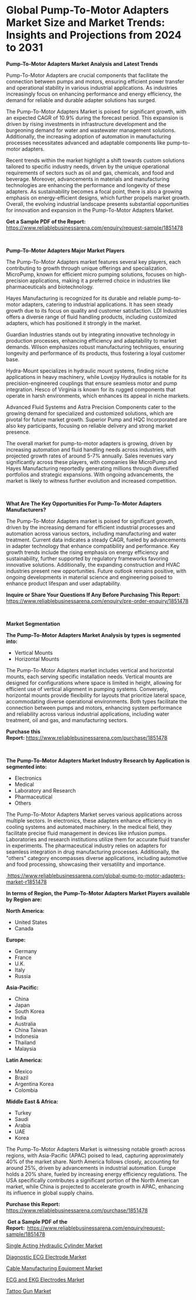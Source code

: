 <p><h1>Global Pump-To-Motor Adapters Market Size and Market Trends: Insights and Projections from 2024 to 2031</h1></p><p><strong>Pump-To-Motor Adapters Market Analysis and Latest Trends</strong></p>
<p><p>Pump-To-Motor Adapters are crucial components that facilitate the connection between pumps and motors, ensuring efficient power transfer and operational stability in various industrial applications. As industries increasingly focus on enhancing performance and energy efficiency, the demand for reliable and durable adapter solutions has surged. </p><p>The Pump-To-Motor Adapters Market is poised for significant growth, with an expected CAGR of 10.9% during the forecast period. This expansion is driven by rising investments in infrastructure development and the burgeoning demand for water and wastewater management solutions. Additionally, the increasing adoption of automation in manufacturing processes necessitates advanced and adaptable components like pump-to-motor adapters.</p><p>Recent trends within the market highlight a shift towards custom solutions tailored to specific industry needs, driven by the unique operational requirements of sectors such as oil and gas, chemicals, and food and beverage. Moreover, advancements in materials and manufacturing technologies are enhancing the performance and longevity of these adapters. As sustainability becomes a focal point, there is also a growing emphasis on energy-efficient designs, which further propels market growth. Overall, the evolving industrial landscape presents substantial opportunities for innovation and expansion in the Pump-To-Motor Adapters Market.</p></p>
<p><strong>Get a Sample PDF of the Report:&nbsp;</strong> <a href="https://www.reliablebusinessarena.com/enquiry/request-sample/1851478?utm_campaign=1556&utm_medium=2&utm_source=Github&utm_content=ia&utm_term=19102024&utm_id=pump-to-motor-adapters">https://www.reliablebusinessarena.com/enquiry/request-sample/1851478</a></p>
<p>&nbsp;</p>
<p><strong>Pump-To-Motor Adapters Major Market Players</strong></p>
<p><p>The Pump-To-Motor Adapters market features several key players, each contributing to growth through unique offerings and specialization. MicroPump, known for efficient micro pumping solutions, focuses on high-precision applications, making it a preferred choice in industries like pharmaceuticals and biotechnology.</p><p>Hayes Manufacturing is recognized for its durable and reliable pump-to-motor adapters, catering to industrial applications. It has seen steady growth due to its focus on quality and customer satisfaction. LDI Industries offers a diverse range of fluid handling products, including customized adapters, which has positioned it strongly in the market.</p><p>Guardian Industries stands out by integrating innovative technology in production processes, enhancing efficiency and adaptability to market demands. Wilson emphasizes robust manufacturing techniques, ensuring longevity and performance of its products, thus fostering a loyal customer base.</p><p>Hydra-Mount specializes in hydraulic mount systems, finding niche applications in heavy machinery, while Lovejoy Hydraulics is notable for its precision-engineered couplings that ensure seamless motor and pump integration. Hesco of Virginia is known for its rugged components that operate in harsh environments, which enhances its appeal in niche markets.</p><p>Advanced Fluid Systems and Astra Precision Components cater to the growing demand for specialized and customized solutions, which are pivotal for future market growth. Superior Pump and HQC Incorporated are also key participants, focusing on reliable delivery and strong market presence.</p><p>The overall market for pump-to-motor adapters is growing, driven by increasing automation and fluid handling needs across industries, with projected growth rates of around 5-7% annually. Sales revenues vary significantly across these players, with companies like MicroPump and Hayes Manufacturing reportedly generating millions through diversified portfolios and strategic expansions. With ongoing advancements, the market is likely to witness further evolution and increased competition.</p></p>
<p>&nbsp;</p>
<p><strong>What Are The Key Opportunities For Pump-To-Motor Adapters Manufacturers?</strong></p>
<p><p>The Pump-To-Motor Adapters market is poised for significant growth, driven by the increasing demand for efficient industrial processes and automation across various sectors, including manufacturing and water treatment. Current data indicates a steady CAGR, fueled by advancements in adapter technology that enhance compatibility and performance. Key growth trends include the rising emphasis on energy efficiency and sustainability, further supported by regulatory frameworks favoring innovative solutions. Additionally, the expanding construction and HVAC industries present new opportunities. Future outlook remains positive, with ongoing developments in material science and engineering poised to enhance product lifespan and user adaptability.</p></p>
<p><strong>Inquire or Share Your Questions If Any Before Purchasing This Report:</strong> <a href="https://www.reliablebusinessarena.com/enquiry/pre-order-enquiry/1851478?utm_campaign=1556&utm_medium=2&utm_source=Github&utm_content=ia&utm_term=19102024&utm_id=pump-to-motor-adapters">https://www.reliablebusinessarena.com/enquiry/pre-order-enquiry/1851478</a></p>
<p>&nbsp;</p>
<p><strong>Market Segmentation</strong></p>
<p><strong>The Pump-To-Motor Adapters Market Analysis by types is segmented into:</strong></p>
<p><ul><li>Vertical Mounts</li><li>Horizontal Mounts</li></ul></p>
<p><p>The Pump-To-Motor Adapters market includes vertical and horizontal mounts, each serving specific installation needs. Vertical mounts are designed for configurations where space is limited in height, allowing for efficient use of vertical alignment in pumping systems. Conversely, horizontal mounts provide flexibility for layouts that prioritize lateral space, accommodating diverse operational environments. Both types facilitate the connection between pumps and motors, enhancing system performance and reliability across various industrial applications, including water treatment, oil and gas, and manufacturing sectors.</p></p>
<p><strong>Purchase this Report:&nbsp;</strong><a href="https://www.reliablebusinessarena.com/purchase/1851478?utm_campaign=1556&utm_medium=2&utm_source=Github&utm_content=ia&utm_term=19102024&utm_id=pump-to-motor-adapters">https://www.reliablebusinessarena.com/purchase/1851478</a></p>
<p>&nbsp;</p>
<p><strong>The Pump-To-Motor Adapters Market Industry Research by Application is segmented into:</strong></p>
<p><ul><li>Electronics</li><li>Medical</li><li>Laboratory and Research</li><li>Pharmaceutical</li><li>Others</li></ul></p>
<p><p>The Pump-To-Motor Adapters Market serves various applications across multiple sectors. In electronics, these adapters enhance efficiency in cooling systems and automated machinery. In the medical field, they facilitate precise fluid management in devices like infusion pumps. Laboratories and research institutions utilize them for accurate fluid transfer in experiments. The pharmaceutical industry relies on adapters for seamless integration in drug manufacturing processes. Additionally, the "others" category encompasses diverse applications, including automotive and food processing, showcasing their versatility and importance.</p></p>
<p><a href="https://www.reliablebusinessarena.com/global-pump-to-motor-adapters-market-r1851478?utm_campaign=1556&utm_medium=2&utm_source=Github&utm_content=ia&utm_term=19102024&utm_id=pump-to-motor-adapters">&nbsp;https://www.reliablebusinessarena.com/global-pump-to-motor-adapters-market-r1851478</a></p>
<p><strong>In terms of Region, the Pump-To-Motor Adapters Market Players available by Region are:</strong></p>
<p>
    <p> <strong> North America: </strong>
        <ul>
            <li>United States</li>
            <li>Canada</li>
        </ul>
        </p> 
    <p> <strong> Europe: </strong>
        <ul>
            <li>Germany</li>
            <li>France</li>
            <li>U.K.</li>
            <li>Italy</li>
            <li>Russia</li>
        </ul>
        </p> 
    <p> <strong> Asia-Pacific: </strong>
        <ul>
            <li>China</li>
            <li>Japan</li>
            <li>South Korea</li>
            <li>India</li>
            <li>Australia</li>
            <li>China Taiwan</li>
            <li>Indonesia</li>
            <li>Thailand</li>
            <li>Malaysia</li>
        </ul>
        </p> 
    <p> <strong> Latin America: </strong>
        <ul>
            <li>Mexico</li>
            <li>Brazil</li>
            <li>Argentina Korea</li>
            <li>Colombia</li>
        </ul>
        </p> 
    <p> <strong> Middle East & Africa: </strong>
        <ul>
            <li>Turkey</li>
            <li>Saudi</li>
            <li>Arabia</li>
            <li>UAE</li>
            <li>Korea</li>
        </ul>
    </p>
    </p>
<p><p>The Pump-To-Motor Adapters Market is witnessing notable growth across regions, with Asia-Pacific (APAC) poised to lead, capturing approximately 40% of the market share. North America follows closely, accounting for around 25%, driven by advancements in industrial automation. Europe holds a 20% share, fueled by increasing energy efficiency regulations. The USA specifically contributes a significant portion of the North American market, while China is projected to accelerate growth in APAC, enhancing its influence in global supply chains.</p></p>
<p><strong>Purchase this Report: </strong><a href="https://www.reliablebusinessarena.com/purchase/1851478?utm_campaign=1556&utm_medium=2&utm_source=Github&utm_content=ia&utm_term=19102024&utm_id=pump-to-motor-adapters">https://www.reliablebusinessarena.com/purchase/1851478</a></p>
<p>&nbsp;<strong>Get a Sample PDF of the Report:&nbsp;&nbsp;</strong><a href="https://www.reliablebusinessarena.com/enquiry/request-sample/1851478?utm_campaign=1556&utm_medium=2&utm_source=Github&utm_content=ia&utm_term=19102024&utm_id=pump-to-motor-adapters">https://www.reliablebusinessarena.com/enquiry/request-sample/1851478</a></p>
<p><strong></strong></p>
<p><p><a href="https://www.linkedin.com/pulse/single-acting-hydraulic-cylinder-market-size-growth-ipyqf?utm_campaign=1556&utm_medium=2&utm_source=Github&utm_content=ia&utm_term=19102024&utm_id=pump-to-motor-adapters">Single Acting Hydraulic Cylinder Market</a></p><p><a href="https://github.com/FassouRP/Market-Research-Report-List-6/blob/main/diagnostic-ecg-electrode-market.md?utm_campaign=1556&utm_medium=2&utm_source=Github&utm_content=ia&utm_term=19102024&utm_id=pump-to-motor-adapters">Diagnostic ECG Electrode Market</a></p><p><a href="https://www.linkedin.com/pulse/global-cable-manufacturing-equipment-industry-analysis-share-3acyf?utm_campaign=1556&utm_medium=2&utm_source=Github&utm_content=ia&utm_term=19102024&utm_id=pump-to-motor-adapters">Cable Manufacturing Equipment Market</a></p><p><a href="https://github.com/rahu1506/Market-Research-Report-List-6/blob/main/ecg-and-ekg-electrodes-market.md?utm_campaign=1556&utm_medium=2&utm_source=Github&utm_content=ia&utm_term=19102024&utm_id=pump-to-motor-adapters">ECG and EKG Electrodes Market</a></p><p><a href="https://www.linkedin.com/pulse/tattoo-gun-market-report-product-type-end-use-application-region-ncvnf?utm_campaign=1556&utm_medium=2&utm_source=Github&utm_content=ia&utm_term=19102024&utm_id=pump-to-motor-adapters">Tattoo Gun Market</a></p></p>
